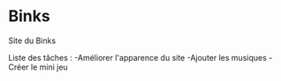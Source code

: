 # Binks
Site du Binks 

Liste des tâches : 
-Améliorer l'apparence du site
-Ajouter les musiques
-Créer le mini jeu
